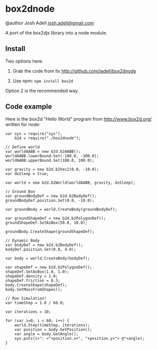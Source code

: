 # box2dnode

@author Josh Adell <josh.adell@gmail.com>

A port of the box2djs library into a node module.

## Install

Two options here:

1) Grab the code from its <http://github.com/jadell/box2dnode>

2) Use npm: `npm install box2d`

Option 2 is the recommended way.

## Code example

Here is the box2d "Hello World" program from http://www.box2d.org/ written for node:

    var sys = require("sys"),
        b2d = require("./box2dnode");
    
    // Define world
    var worldAABB = new b2d.b2AABB();
    worldAABB.lowerBound.Set(-100.0, -100.0);
    worldAABB.upperBound.Set(100.0, 100.0);
    
    var gravity = new b2d.b2Vec2(0.0, -10.0);
    var doSleep = true;
    
    var world = new b2d.b2World(worldAABB, gravity, doSleep);
    
    // Ground Box
    var groundBodyDef = new b2d.b2BodyDef();
    groundBodyDef.position.Set(0.0, -10.0);
    
    var groundBody = world.CreateBody(groundBodyDef);
    
    var groundShapeDef = new b2d.b2PolygonDef();
    groundShapeDef.SetAsBox(50.0, 10.0);
    
    groundBody.CreateShape(groundShapeDef);
    
    // Dynamic Body
    var bodyDef = new b2d.b2BodyDef();
    bodyDef.position.Set(0.0, 4.0);
    
    var body = world.CreateBody(bodyDef);
    
    var shapeDef = new b2d.b2PolygonDef();
    shapeDef.SetAsBox(1.0, 1.0);
    shapeDef.density = 1.0;
    shapeDef.friction = 0.3;
    body.CreateShape(shapeDef);
    body.SetMassFromShapes();
    
    // Run Simulation!
    var timeStep = 1.0 / 60.0;
    
    var iterations = 10;
    
    for (var i=0; i < 60; i++) {
        world.Step(timeStep, iterations);
        var position = body.GetPosition();
        var angle = body.GetAngle();
        sys.puts(i+": <"+position.x+", "+position.y+"> @"+angle);
    }

